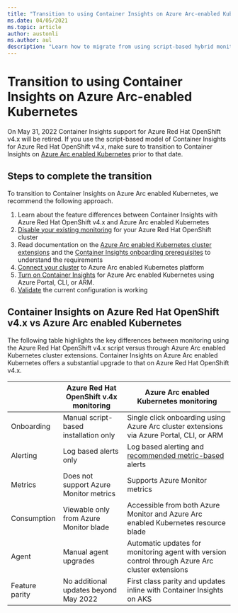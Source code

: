 ```yaml
---
title: "Transition to using Container Insights on Azure Arc-enabled Kubernetes clusters"
ms.date: 04/05/2021
ms.topic: article
author: austonli
ms.author: aul
description: "Learn how to migrate from using script-based hybrid monitoring solutions to Container Insights on Azure Arc-enabled Kubernetes clusters"
---
```


# Transition to using Container Insights on Azure Arc-enabled Kubernetes

On May 31, 2022 Container Insights support for Azure Red Hat OpenShift v4.x will be retired. If you use the script-based model of Container Insights for Azure Red Hat OpenShift v4.x, make sure to transition to Container Insights on [Azure Arc enabled Kubernetes](./container-insights-enable-arc-enabled-clusters.md) prior to that date.

## Steps to complete the transition

To transition to Container Insights on Azure Arc enabled Kubernetes, we recommend the following approach.

1. Learn about the feature differences between Container Insights with Azure Red Hat OpenShift v4.x and Azure Arc enabled Kubernetes
2. [Disable your existing monitoring](./container-insights-optout-openshift-v4.md) for your Azure Red Hat OpenShift cluster
3. Read documentation on the [Azure Arc enabled Kubernetes cluster extensions](../../azure-arc/kubernetes/extensions.md) and the [Container Insights onboarding prerequisites](./container-insights-enable-arc-enabled-clusters.md#prerequisites) to understand the requirements
4. [Connect your cluster](../../azure-arc/kubernetes/quickstart-connect-cluster.md) to Azure Arc enabled Kubernetes platform
5. [Turn on Container Insights](./container-insights-enable-arc-enabled-clusters.md) for Azure Arc enabled Kubernetes using Azure Portal, CLI, or ARM.
6. [Validate](./container-insights-enable-arc-enabled-clusters.md#verify-extension-installation-status) the current configuration is working

## Container Insights on Azure Red Hat OpenShift v4.x vs Azure Arc enabled Kubernetes

The following table highlights the key differences between monitoring using the Azure Red Hat OpenShift v4.x script versus through Azure Arc enabled Kubernetes cluster extensions. Container Insights on Azure Arc enabled Kubernetes offers a substantial upgrade to that on Azure Red Hat OpenShift v4.x.

|  | Azure Red Hat OpenShift v.4x monitoring | Azure Arc enabled Kubernetes monitoring |
| ------------------- | ----------------- | ------------------- |
| Onboarding | Manual script-based installation only | Single click onboarding using Azure Arc cluster extensions via Azure Portal, CLI, or ARM |
| Alerting | Log based alerts only | Log based alerting and [recommended metric-based](./container-insights-metric-alerts.md) alerts |
| Metrics | Does not support Azure Monitor metrics | Supports Azure Monitor metrics |
| Consumption | Viewable only from Azure Monitor blade | Accessible from both Azure Monitor and Azure Arc enabled Kubernetes resource blade |
| Agent | Manual agent upgrades | Automatic updates for monitoring agent with version control through Azure Arc cluster extensions |
| Feature parity | No additional updates beyond May 2022 | First class parity and updates inline with Container Insights on AKS |
